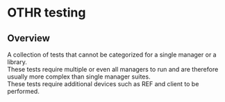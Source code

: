 # OTHR testing

## Overview

A collection of tests that cannot be categorized for a single manager or a library.\
These tests require multiple or
even all managers to run and are therefore usually more complex than single manager suites.\
These tests require
additional devices such as REF and client to be performed.
